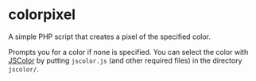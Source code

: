 colorpixel
=====================
A simple PHP script that creates a pixel of the specified color.

Prompts you for a color if none is specified.
You can select the color with [JSColor](http://jscolor.com/) by putting `jscolor.js` (and other required files) in the directory `jscolor/`.
